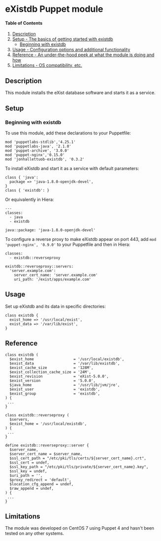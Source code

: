 # eXistdb Puppet module

#### Table of Contents

1. [Description](#description)
1. [Setup - The basics of getting started with existdb](#setup)
    * [Beginning with existdb](#beginning-with-existdb)
1. [Usage - Configuration options and additional functionality](#usage)
1. [Reference - An under-the-hood peek at what the module is doing and how](#reference)
1. [Limitations - OS compatibility, etc.](#limitations)

## Description

This module installs the eXist database software and starts it as a service.

## Setup

### Beginning with existdb

To use this module, add these declarations to your Puppetfile:

```
mod 'puppetlabs-stdlib','4.25.1'
mod 'puppetlabs-java', '2.1.0'
mod 'puppet-archive', '3.0.0'
mod 'puppet-nginx','0.15.0'
mod 'jonhallettuob-existdb', '0.3.2'
```

To install eXistdb and start it as a service with default parameters:

```
class { 'java':
  package => 'java-1.8.0-openjdk-devel',
}
class { 'existdb': }
```

Or equivalently in Hiera:

```
---
classes:
  - java
  - existdb

java::package: 'java-1.8.0-openjdk-devel'
```

To configure a reverse proxy to make eXistdb appear on port 443, add `mod 'puppet-nginx', '0.9.0'` to your Puppetfile and then in Hiera:

```
classes:
  - existdb::reverseproxy

existdb::reverseproxy::servers:
  'server.example.com':
    server_cert_name: 'server.example.com'
    uri_path: '/exist/apps/example.com'
```

## Usage

Set up eXistdb and its data in specific directories:

```
class existdb {
  exist_home => '/usr/local/exist',
  exist_data => '/var/lib/exist',
}
```

## Reference

```
class existdb (
  $exist_home                  = '/usr/local/existdb',
  $exist_data                  = '/var/lib/existdb',
  $exist_cache_size            = '128M',
  $exist_collection_cache_size = '24M',
  $exist_revision              = 'eXist-5.0.0',
  $exist_version               = '5.0.0',
  $java_home                   = '/usr/lib/jvm/jre',
  $exist_user                  = 'existdb',
  $exist_group                 = 'existdb',
) {
 ...
}

class existdb::reverseproxy (
  $servers,
  $exist_home = '/usr/local/existdb',
) {
 ...
}

define existdb::reverseproxy::server {
  $server_name,
  $server_cert_name = $server_name,
  $ssl_cert_path = "/etc/pki/tls/certs/${server_cert_name}.crt",
  $ssl_cert = undef,
  $ssl_key_path = "/etc/pki/tls/private/${server_cert_name}.key",
  $ssl_key = undef,
  $uri_path = '',
  $proxy_redirect = 'default',
  $location_cfg_append = undef,
  $raw_append = undef,
) {
 ...
}
```

## Limitations

The module was developed on CentOS 7 using Puppet 4 and hasn't been tested on any other systems.
